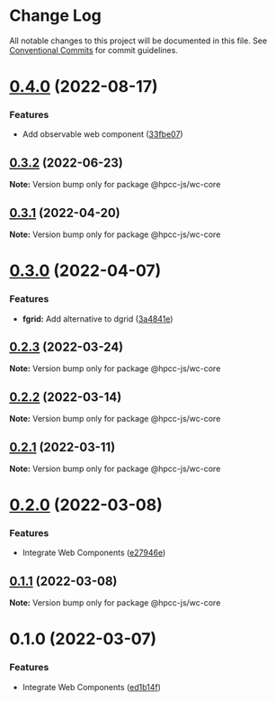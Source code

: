# Change Log

All notable changes to this project will be documented in this file.
See [Conventional Commits](https://conventionalcommits.org) for commit guidelines.

# [0.4.0](https://github.com/hpcc-systems/Visualization/compare/@hpcc-js/wc-core@0.3.2...@hpcc-js/wc-core@0.4.0) (2022-08-17)


### Features

*  Add observable web component ([33fbe07](https://github.com/hpcc-systems/Visualization/commit/33fbe07eb8a5deeabd98467b1bce1fcda0d2dbab))





## [0.3.2](https://github.com/hpcc-systems/Visualization/compare/@hpcc-js/wc-core@0.3.1...@hpcc-js/wc-core@0.3.2) (2022-06-23)

**Note:** Version bump only for package @hpcc-js/wc-core





## [0.3.1](https://github.com/hpcc-systems/Visualization/compare/@hpcc-js/wc-core@0.3.0...@hpcc-js/wc-core@0.3.1) (2022-04-20)

**Note:** Version bump only for package @hpcc-js/wc-core





# [0.3.0](https://github.com/hpcc-systems/Visualization/compare/@hpcc-js/wc-core@0.2.3...@hpcc-js/wc-core@0.3.0) (2022-04-07)


### Features

* **fgrid:**  Add alternative to dgrid ([3a4841e](https://github.com/hpcc-systems/Visualization/commit/3a4841e7c6f898e0ff8bf0bfa55480c6ee5760d2))





## [0.2.3](https://github.com/hpcc-systems/Visualization/compare/@hpcc-js/wc-core@0.2.2...@hpcc-js/wc-core@0.2.3) (2022-03-24)

**Note:** Version bump only for package @hpcc-js/wc-core





## [0.2.2](https://github.com/hpcc-systems/Visualization/compare/@hpcc-js/wc-core@0.2.1...@hpcc-js/wc-core@0.2.2) (2022-03-14)

**Note:** Version bump only for package @hpcc-js/wc-core





## [0.2.1](https://github.com/hpcc-systems/Visualization/compare/@hpcc-js/wc-core@0.2.0...@hpcc-js/wc-core@0.2.1) (2022-03-11)

**Note:** Version bump only for package @hpcc-js/wc-core





# [0.2.0](https://github.com/hpcc-systems/Visualization/compare/@hpcc-js/wc-core@0.1.1...@hpcc-js/wc-core@0.2.0) (2022-03-08)


### Features

* Integrate Web Components ([e27946e](https://github.com/hpcc-systems/Visualization/commit/e27946e437a164e0e07a80a415f8513226a693be))





## [0.1.1](https://github.com/hpcc-systems/hpcc-js/compare/@hpcc-js/wc-core@0.1.0...@hpcc-js/wc-core@0.1.1) (2022-03-08)

**Note:** Version bump only for package @hpcc-js/wc-core





# 0.1.0 (2022-03-07)


### Features

* Integrate Web Components ([ed1b14f](https://github.com/hpcc-systems/hpcc-js/commit/ed1b14f1cc8a82a4fbde1cf6767a0195bc16933b))
